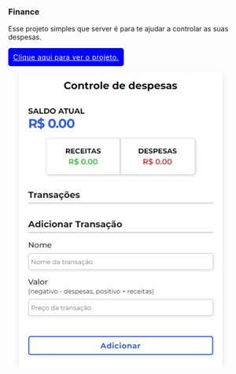 ### Finance

Esse projeto simples que server é para te ajudar a controlar as suas despesas.

<a href='https://p-controle-de-despesas.netlify.app/' style='display: inline-block;background: blue; border: none; padding: 10px; border-radius: 5px; color: white; letter-spacing: .5px;'> Clique aqui para ver o projeto. </a>

<img src='./img-despesas.png' alt='Imagem do projeto' />

